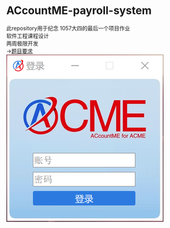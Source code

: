 # ACcountME-payroll-system
此repository用于纪念 1057大四的最后一个项目作业    
软件工程课程设计    
两周极限开发    
->[题目要求](https://github.com/YiChuan0712/ACcountME-payroll-system/blob/main/payroll%20system.pdf)    
![image](https://github.com/YiChuan0712/ACcountME-payroll-system/blob/main/登陆界面.png)    

